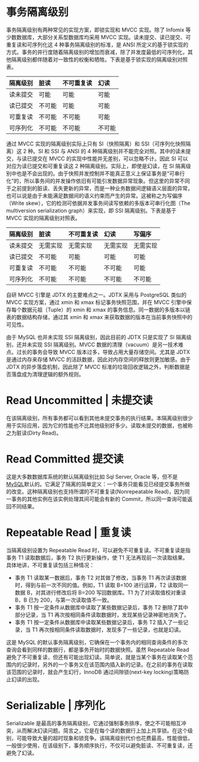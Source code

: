 # 事务隔离级别

事务隔离级别有两种常见的实现方案，即锁实现和 MVCC 实现。除了 Infomix 等少数数据库，大部分关系型数据库均采用 MVCC 实现。读未提交、读已提交、可重复读和可序列化这 4 种事务隔离级别的标准，是 ANSI 所定义的基于锁实现的方式。事务的并行度随着隔离级别的增加而衰减，除了并发度最低的可序列化，其他隔离级别都伴随着对一致性的权衡和牺牲。下表是基于锁实现的隔离级别对照表。

| **隔离级别** | **脏读** | **不可重复读** | **幻读** |
| :----------- | :------- | :------------- | :------- |
| 读未提交     | 可能     | 可能           | 可能     |
| 读已提交     | 不可能   | 可能           | 可能     |
| 可重复读     | 不可能   | 不可能         | 可能     |
| 可序列化     | 不可能   | 不可能         | 不可能   |

通过 MVCC 实现的隔离级别实际上只有 SI（快照隔离）和 SSI（可序列化快照隔离）这 2 种。SI 和 SSI 与 ANSI 的 4 种隔离级别并不能完全对照。其中的读未提交，与读已提交在 MVCC 的实现中性能并无差别，可以忽略不计。因此 SI 可以对应为读已提交和可重复读这 2 种隔离级别。实际上，即使是幻读，在 SI 隔离级别中也是不会出现的。由于快照并发控制并不能真正意义上保证事务是“可串行化”的，所以事务间的并发操作依旧有可能引发数据异常现象。但这里的异常不同于之前提到的脏读、丢失更新的异常，而是一种业务数据间逻辑语义层面的异常，也可以说是由于未能满足数据间的语义约束而产生的异常。这被称之为写偏序（Write skew），它的检测可依据并发事务间读写依赖的多版本可串行化图（The multiversion serialization graph）来实现，即 SSI 隔离级别。下表是基于 MVCC 实现的隔离级别对照表。

| **隔离级别** | **脏读** | **不可重复读** | **幻读** | **写偏序** |
| :----------- | :------- | :------------- | :------- | :--------- |
| 读未提交     | 无需实现 | 无需实现       | 无需实现 | 无需实现   |
| 读已提交     | 不可能   | 可能           | 可能     | 可能       |
| 可重复读     | 不可能   | 不可能         | 不可能   | 可能       |
| 可序列化     | 不可能   | 不可能         | 不可能   | 不可能     |

自研 MVCC 引擎是 JDTX 的主要难点之一。JDTX 采用与 PostgreSQL 类似的 MVCC 实现方案，通过 xmin 和 xmax 标记事务快照范围，并在 MVCC 引擎中保存每个数据元祖（Tuple）的 xmin 和 xmax 的事务信息。同一数据的多版本以链表的数据结构存储，通过其 xmin 和 xmax 来获取数据的版本在当前事务快照中的可见性。

由于 MySQL 也并未实现 SSI 隔离级别，因此目前的 JDTX 只是实现了 SI 隔离级别，还并未实现 SSI 隔离级别。MVCC 数据的清理（vacuum）是另一技术难点。过长的事务会导致 MVCC 版本过多，导致占用大量存储空间。尤其是 JDTX 是通过内存来存储 MVCC 的活跃数据，因此对内存空间的释放则更加敏感。由于 JDTX 的异步落盘机制，因此除了 MVCC 标准的垃圾回收逻辑之外，判断数据是否落盘成为清理逻辑的额外规则。

# Read Uncommitted | 未提交读

在该隔离级别，所有事务都可以看到其他未提交事务的执行结果。本隔离级别很少用于实际应用，因为它的性能也不比其他级别好多少。读取未提交的数据，也被称之为脏读(Dirty Read)。

# Read Committed 提交读

这是大多数数据库系统的默认隔离级别比如 Sql Server, Oracle 等，但不是[MySQL](http://lib.csdn.net/base/14)默认的。它满足了隔离的简单定义：一个事务只能看见已经提交事务所做的改变。这种隔离级别也支持所谓的不可重复读(Nonrepeatable Read)，因为同一事务的其他实例在该实例处理其间可能会有新的 Commit，所以同一查询可能返回不同结果。

# Repeatable Read | 重复读

当隔离级别设置为 Repeatable Read 时，可以避免不可重复读。不可重复读是指事务 T1 读取数据后，事务 T2 执行更新操作，使 T1 无法再现前一次读取结果。具体地讲，不可重复读包括三种情况：

- 事务 T1 读取某一数据后，事务 T2 对其做了修改，当事务 T1 再次读该数据时，得到与前一次不同的值。例如，T1 读取 B=100 进行运算，T2 读取同一数据 B，对其进行修改后将 B=200 写回数据库。T1 为了对读取值校对重读 B，B 已为 200，与第一次读取值不一致。
- 事务 T1 按一定条件从数据库中读取了某些数据记录后，事务 T2 删除了其中部分记录，当 T1 再次按相同条件读取数据时，发现某些记录神密地消失了。
- 事务 T1 按一定条件从数据库中读取某些数据记录后，事务 T2 插入了一些记录，当 T1 再次按相同条件读取数据时，发现多了一些记录，也就是幻读。

这是 MySQL 的默认事务隔离级别，它确保在一个事务内的相同查询条件的多次查询会看到同样的数据行，都是事务开始时的数据快照。虽然 Repeatable Read 避免了不可重复读，但还有可能出现幻读。简单说，就是当某个事务在读取某个范围内的记录时，另外的一个事务又在该范围内插入新的记录。在之前的事务在读取该范围的记录时，就会产生幻行，InnoDB 通过间隙锁(next-key locking)策略防止幻读的出现。

# Serializable | 序列化

Serializable 是最高的事务隔离级别，它通过强制事务排序，使之不可能相互冲突，从而解决幻读问题。简言之，它是在每个读的数据行上加上共享锁。在这个级别，可能导致大量的超时现象和锁竞争。该隔离级别代价也花费最高，性能很低，一般很少使用，在该级别下，事务顺序执行，不仅可以避免脏读、不可重复读，还避免了幻读。
